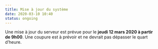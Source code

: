 ```yaml
---
title: Mise à jour du système
date: 2020-03-10 10:40
status: ongoing
---
```


Une mise à jour du serveur est prévue pour le **jeudi 12 mars 2020 à partir de
9h00**. Une coupure est à prévoir et ne devrait pas dépasser le quart d’heure.
